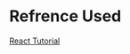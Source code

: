 <h1>Refrence Used</h1>
<a href="https://www.youtube.com/watch?v=IR6smI_YJDE" target"_blank">React Tutorial</a>
